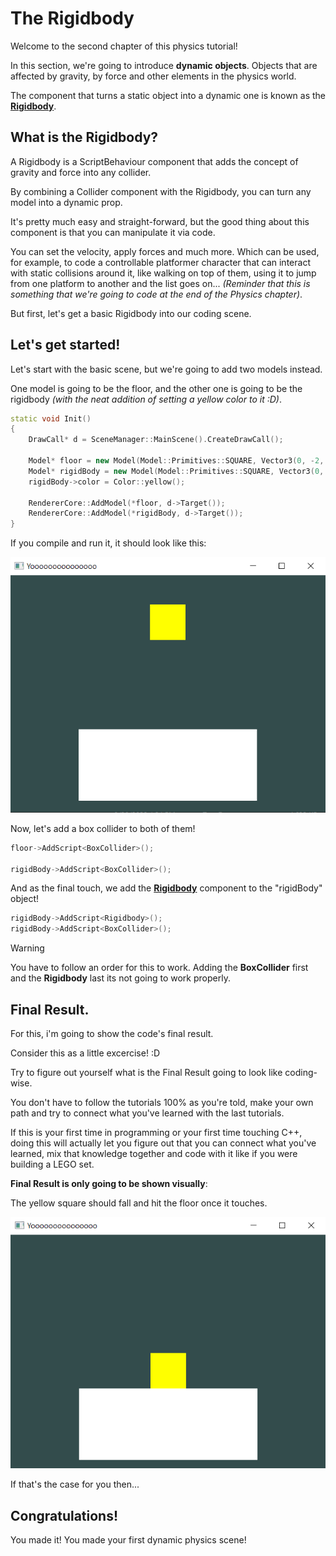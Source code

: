 # The Rigidbody

Welcome to the second chapter of this physics tutorial!

In this section, we're going to introduce **dynamic objects**. Objects that are affected by gravity, by force and other elements in the physics world.

The component that turns a static object into a dynamic one is known as the [**Rigidbody**](/api/Physics/Rigidbody.md).

## What is the Rigidbody?

A Rigidbody is a ScriptBehaviour component that adds the concept of gravity and force into any collider.

By combining a Collider component with the Rigidbody, you can turn any model into a dynamic prop.

It's pretty much easy and straight-forward, but the good thing about this component is that you can manipulate it via code.

You can set the velocity, apply forces and much more. Which can be used, for example, to code a controllable platformer character that can interact with static collisions around it, like walking on top of them, using it to jump from one platform to another and the list goes on... *(Reminder that this is something that we're going to code at the end of the Physics chapter)*.

But first, let's get a basic Rigidbody into our coding scene.

## Let's get started!

Let's start with the basic scene, but we're going to add two models instead.

One model is going to be the floor, and the other one is going to be the rigidbody *(with the neat addition of setting a yellow color to it :D)*.

```cpp
static void Init()
{
	DrawCall* d = SceneManager::MainScene().CreateDrawCall();

	Model* floor = new Model(Model::Primitives::SQUARE, Vector3(0, -2, -5), Vector3(0), Vector3(5, 2, 1));
	Model* rigidBody = new Model(Model::Primitives::SQUARE, Vector3(0, 2, -5), Vector3(0), Vector3(1));
	rigidBody->color = Color::yellow();

	RendererCore::AddModel(*floor, d->Target());
	RendererCore::AddModel(*rigidBody, d->Target());
}
```

If you compile and run it, it should look like this:

![Rigidbody Scene Setup](./resources/rigidbody-1.png)

Now, let's add a box collider to both of them!

```cpp
floor->AddScript<BoxCollider>();

rigidBody->AddScript<BoxCollider>();
```

And as the final touch, we add the [**Rigidbody**](/api/Physics/Rigidbody.md) component to the "rigidBody" object!

```cpp
rigidBody->AddScript<Rigidbody>();
rigidBody->AddScript<BoxCollider>();
```
> [!WARNING]
> You have to follow an order for this to work. Adding the **BoxCollider** first and the **Rigidbody** last its not going to work properly.

## Final Result.

For this, i'm going to show the code's final result.

Consider this as a little excercise! :D

Try to figure out yourself what is the Final Result going to look like coding-wise.

You don't have to follow the tutorials 100% as you're told, make your own path and try to connect what you've learned with the last tutorials. 

If this is your first time in programming or your first time touching C++, doing this will actually let you figure out that you can connect what you've learned, mix that knowledge together and code with it like if you were building a LEGO set.

**Final Result is only going to be shown visually**:

The yellow square should fall and hit the floor once it touches.

![Rigidbody Tutorial Result](./resources/rigidbody-2.png)

If that's the case for you then...

## Congratulations!

You made it! You made your first dynamic physics scene!